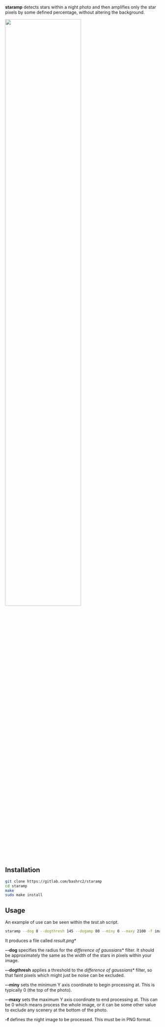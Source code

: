**staramp** detects stars within a night photo and then amplifies only the star pixels by some defined percentage, without altering the background.

<img src="https://gitlab.com/bashrc2/staramp/-/raw/main/images/example.jpg?ref_type=heads" width="70%"/>

## Installation

``` bash
git clone https://gitlab.com/bashrc2/staramp
cd staramp
make
sudo make install
```

## Usage

An example of use can be seen within the *test.sh* script.

``` bash
staramp --dog 8 --dogthresh 145 --dogamp 80 --miny 0 --maxy 2100 -f images/stars1.png
```

It produces a file called *result.png**

**--dog** specifies the radius for the *difference of gaussians** filter. It should be approximately the same as the width of the stars in pixels within your image.

**--dogthresh** applies a threshold to the *difference of gaussians** filter, so that faint pixels which might just be noise can be excluded.

**--miny** sets the minimum Y axis coordinate to begin processing at. This is typically 0 (the top of the photo).

**--maxy** sets the maximum Y axis coordinate to end processing at. This can be 0 which means process the whole image, or it can be some other value to exclude any scenery at the bottom of the photo.

**-f** defines the night image to be processed. This must be in PNG format.
